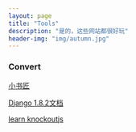 ```yaml
---
layout: page
title: "Tools"
description: "是的，这些网站都很好玩"
header-img: "img/autumn.jpg"
---
```



### Convert 

[小书匠](http://markdown.xiaoshujiang.com/)

[Django 1.8.2文档](http://python.usyiyi.cn/django/intro/tutorial01.html)

[learn knockoutjs](http://learn.knockoutjs.com/#/?tutorial=collections)
